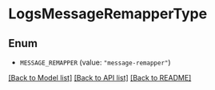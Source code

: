 # LogsMessageRemapperType

## Enum

- `MESSAGE_REMAPPER` (value: `"message-remapper"`)

[[Back to Model list]](../README.md#documentation-for-models) [[Back to API list]](../README.md#documentation-for-api-endpoints) [[Back to README]](../README.md)
